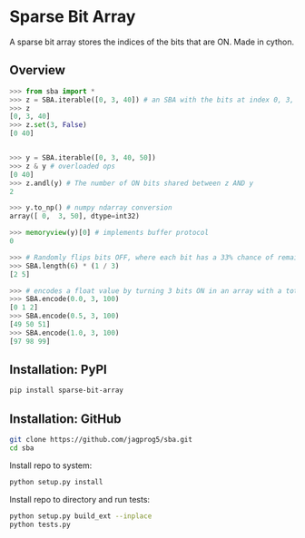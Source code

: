 # Sparse Bit Array

A sparse bit array stores the indices of the bits that are ON. Made in cython.

## Overview

```python
>>> from sba import *
>>> z = SBA.iterable([0, 3, 40]) # an SBA with the bits at index 0, 3, and 40 set to ON
>>> z
[0, 3, 40]
>>> z.set(3, False)
[0 40]


>>> y = SBA.iterable([0, 3, 40, 50])
>>> z & y # overloaded ops
[0 40]
>>> z.andl(y) # The number of ON bits shared between z AND y
2

>>> y.to_np() # numpy ndarray conversion
array([ 0,  3, 50], dtype=int32)

>>> memoryview(y)[0] # implements buffer protocol
0

>>> # Randomly flips bits OFF, where each bit has a 33% chance of remaining ON
>>> SBA.length(6) * (1 / 3)
[2 5]

>>> # encodes a float value by turning 3 bits ON in an array with a total size of 100
>>> SBA.encode(0.0, 3, 100)
[0 1 2]
>>> SBA.encode(0.5, 3, 100)
[49 50 51]
>>> SBA.encode(1.0, 3, 100)
[97 98 99]
```
## Installation: PyPI
```bash
pip install sparse-bit-array
```
## Installation: GitHub
```bash
git clone https://github.com/jagprog5/sba.git
cd sba
```
Install repo to system:
```bash
python setup.py install
```
Install repo to directory and run tests:
```bash
python setup.py build_ext --inplace
python tests.py
```
